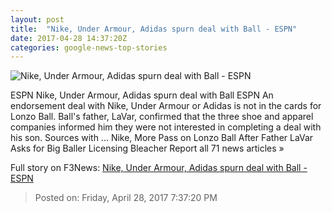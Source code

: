 ```yaml
---
layout: post
title:  "Nike, Under Armour, Adidas spurn deal with Ball - ESPN"
date: 2017-04-28 14:37:20Z
categories: google-news-top-stories
---
```


![Nike, Under Armour, Adidas spurn deal with Ball - ESPN](http://a3.espncdn.com/combiner/i?img=%2Fphoto%2F2017%2F0324%2Fr193621_1296x729_16%2D9.jpg)

ESPN Nike, Under Armour, Adidas spurn deal with Ball ESPN An endorsement deal with Nike, Under Armour or Adidas is not in the cards for Lonzo Ball. Ball's father, LaVar, confirmed that the three shoe and apparel companies informed him they were not interested in completing a deal with his son. Sources with ... Nike, More Pass on Lonzo Ball After Father LaVar Asks for Big Baller Licensing Bleacher Report all 71 news articles »


Full story on F3News: [Nike, Under Armour, Adidas spurn deal with Ball - ESPN](http://www.f3nws.com/n/baCVKB)

> Posted on: Friday, April 28, 2017 7:37:20 PM
